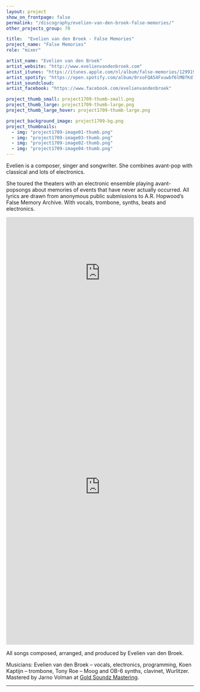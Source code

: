 ```yaml
---
layout: project
show_on_frontpage: false
permalink: "/discography/evelien-van-den-broek-false-memories/"
other_projects_group: 70

title:  "Evelien van den Broek - False Memories"
project_name: "False Memories"
role: "mixer"

artist_name: "Evelien van den Broek"
artist_website: "http://www.evelienvandenbroek.com"
artist_itunes: "https://itunes.apple.com/nl/album/false-memories/1299193608?l=en"
artist_spotify: "https://open.spotify.com/album/0rxoFQA54Fxuwbf6lMBfKd?si=26UZ9aAGQVmQvn5GPRAdBQ"
artist_soundcloud: 
artist_facebook: "https://www.facebook.com/evelienvandenbroek"

project_thumb_small: project1709-thumb-small.png
project_thumb_large: project1709-thumb-large.png
project_thumb_large_hover: project1709-thumb-large.png

project_background_image: project1709-bg.png
project_thumbnails:
  - img: "project1709-image01-thumb.png"
  - img: "project1709-image03-thumb.png"
  - img: "project1709-image02-thumb.png"
  - img: "project1709-image04-thumb.png"
---
```


Evelien is a composer, singer and songwriter. She combines avant-pop with classical and lots of electronics.

She toured the theaters with an electronic ensemble playing avant-popsongs about memories of events that have never actually occurred. All lyrics are drawn from anonymous public submissions to A.R. Hopwood’s False Memory Archive. With vocals, trombone, synths, beats and electronics.

<iframe width="100%" height="300" src="https://www.youtube.com/embed/fZX1TvUH9nk?rel=0" frameborder="0" gesture="media" allow="encrypted-media" allowfullscreen></iframe>


<iframe style="border: 0; width: 100%; height: 850px;" src="https://bandcamp.com/EmbeddedPlayer/album=3086864903/size=large/bgcol=ffffff/linkcol=de270f/transparent=true/" seamless><a href="http://evelienvandenbroek.bandcamp.com/album/false-memories">False Memories by Evelien van den Broek</a></iframe>


All songs composed, arranged, and produced by Evelien van den Broek.

Musicians: Evelien van den Broek – vocals, electronics, programming, Koen Kaptijn – trombone, Tony Roe – Moog and OB-6 synths, clavinet, Wurlitzer. Mastered by Jarno Volman at <a href="http://www.goldsoundz-mastering.nl" target="blank">Gold Soundz Mastering</a>.

---
